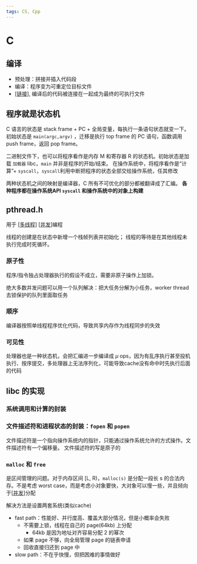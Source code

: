 ```yaml
---
tags: CS, Cpp
---
```

# C

## 编译

- 预处理：拼接并插入代码段
- 编译：程序变为可重定位目标文件
- [[链接]], 编译后的代码被连接在一起成为最终的可执行文件

## 程序就是状态机

C 语言的状态是 stack frame + PC + 全局变量，每执行一条语句状态就变一下。
初始状态是 `main(argc,argv)` ，迁移是执行 top frame 的 PC 语句，函数调用 push frame，返回 pop frame。

二进制文件下，也可以将程序看作是内存 M 和寄存器 R 的状态机。初始状态是加载 `加载器` libc，`main` 并非是程序的开始/结束。
在操作系统中，将程序看作是“计算”+ `syscall`，`syscall`利用中断把程序的状态全部交给操作系统，任其修改

两种状态机之间的映射是编译器，C 所有不可优化的部分都被翻译成了汇编。
**各种程序都在操作系统API `syscall` 和操作系统中的对象上构建**

## pthread.h

用于 [[多线程]] [[并发]]编程

线程的创建是在状态中新增一个栈帧列表并初始化；
线程的等待是在其他线程未执行完成时死循环。

### 原子性

程序/指令独占处理器执行的假设不成立，需要非原子操作上加锁。

绝大多数并发问题可以用一个队列解决：把大任务分解为小任务，worker thread去锁保护的队列里面取任务

### 顺序

编译器按照单线程程序优化代码，导致共享内存作为线程同步的失效

### 可见性

处理器也是一种状态机，会把汇编进一步编译成 $\mu$ ops，因为有乱序执行甚至投机执行、按序提交，多处理器上无法序列化，可能导致cache没有命中时先执行后面的代码

## libc 的实现

### 系统调用和计算的封装

### 文件描述符和进程状态的封装：`fopen` 和 `popen`

文件描述符是一个指向操作系统内的指针，只能通过操作系统允许的方式操作。文件描述符有一个偏移量。
文件描述符的写是原子的

### `malloc` 和 `free`

是区间管理的问题。对于内存区间 [L, R)，`malloc(s)` 是分配一段长 s 的合法内存。不是考虑 worst case，而是考虑小对象要快，大对象可以慢一些，并且倾向于[[并发]]分配

解决方法是设置两套系统(类似cache)

- fast path：性能好、并行度高、覆盖大部分情况，但是小概率会失败
  - 不需要上锁，线程在自己的 page(64kb) 上分配
    - 64kb 是因为地址对齐容易分配 2 的幂次
  - 如果 page 不够，向全局管理 page 的链表申请
  - 回收直接归还到 page 中
- slow path：不在乎快慢，但把困难的事情做好

[//begin]: # "Autogenerated link references for markdown compatibility"
[链接]: ../csapp/链接.md "链接"
[多线程]: ../python/多线程.md "多线程"
[并发]: ../csapp/并发.md "并发"
[//end]: # "Autogenerated link references"
